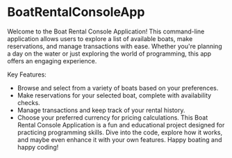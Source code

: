 # BoatRentalConsoleApp
Welcome to the Boat Rental Console Application! This command-line application allows users to explore a list of available boats, make reservations, and manage transactions with ease. Whether you're planning a day on the water or just exploring the world of programming, this app offers an engaging experience.

Key Features:

- Browse and select from a variety of boats based on your preferences.
- Make reservations for your selected boat, complete with availability checks.
- Manage transactions and keep track of your rental history.
- Choose your preferred currency for pricing calculations.
This Boat Rental Console Application is a fun and educational project designed for practicing programming skills. Dive into the code, explore how it works, and maybe even enhance it with your own features. Happy boating and happy coding!
